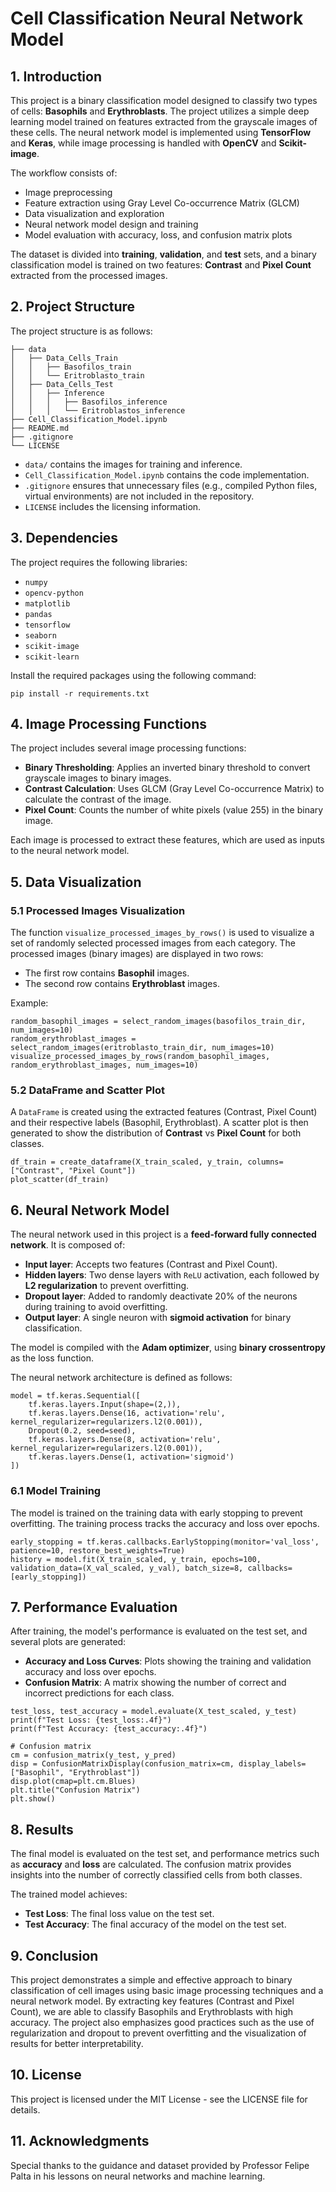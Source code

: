 # Cell Classification Neural Network Model

## 1. Introduction

This project is a binary classification model designed to classify two types of cells: **Basophils** and **Erythroblasts**. The project utilizes a simple deep learning model trained on features extracted from the grayscale images of these cells. The neural network model is implemented using **TensorFlow** and **Keras**, while image processing is handled with **OpenCV** and **Scikit-image**.

The workflow consists of:
- Image preprocessing
- Feature extraction using Gray Level Co-occurrence Matrix (GLCM)
- Data visualization and exploration
- Neural network model design and training
- Model evaluation with accuracy, loss, and confusion matrix plots

The dataset is divided into **training**, **validation**, and **test** sets, and a binary classification model is trained on two features: **Contrast** and **Pixel Count** extracted from the processed images.

## 2. Project Structure

The project structure is as follows:

```
├── data
│   ├── Data_Cells_Train
│   │   ├── Basofilos_train
│   │   └── Eritroblasto_train
│   ├── Data_Cells_Test
│   │   ├── Inference
│   │   │   ├── Basofilos_inference
│   │   │   └── Eritroblastos_inference
├── Cell_Classification_Model.ipynb
├── README.md
├── .gitignore
└── LICENSE
```

- `data/` contains the images for training and inference.
- `Cell_Classification_Model.ipynb` contains the code implementation.
- `.gitignore` ensures that unnecessary files (e.g., compiled Python files, virtual environments) are not included in the repository.
- `LICENSE` includes the licensing information.

## 3. Dependencies

The project requires the following libraries:
- `numpy`
- `opencv-python`
- `matplotlib`
- `pandas`
- `tensorflow`
- `seaborn`
- `scikit-image`
- `scikit-learn`

Install the required packages using the following command:

```
pip install -r requirements.txt
```

## 4. Image Processing Functions

The project includes several image processing functions:
- **Binary Thresholding**: Applies an inverted binary threshold to convert grayscale images to binary images.
- **Contrast Calculation**: Uses GLCM (Gray Level Co-occurrence Matrix) to calculate the contrast of the image.
- **Pixel Count**: Counts the number of white pixels (value 255) in the binary image.

Each image is processed to extract these features, which are used as inputs to the neural network model.

## 5. Data Visualization

### 5.1 Processed Images Visualization

The function `visualize_processed_images_by_rows()` is used to visualize a set of randomly selected processed images from each category. The processed images (binary images) are displayed in two rows:
- The first row contains **Basophil** images.
- The second row contains **Erythroblast** images.

Example:

```
random_basophil_images = select_random_images(basofilos_train_dir, num_images=10)
random_erythroblast_images = select_random_images(eritroblasto_train_dir, num_images=10)
visualize_processed_images_by_rows(random_basophil_images, random_erythroblast_images, num_images=10)
```

### 5.2 DataFrame and Scatter Plot

A `DataFrame` is created using the extracted features (Contrast, Pixel Count) and their respective labels (Basophil, Erythroblast). A scatter plot is then generated to show the distribution of **Contrast** vs **Pixel Count** for both classes.

```
df_train = create_dataframe(X_train_scaled, y_train, columns=["Contrast", "Pixel Count"])
plot_scatter(df_train)
```

## 6. Neural Network Model

The neural network used in this project is a **feed-forward fully connected network**. It is composed of:
- **Input layer**: Accepts two features (Contrast and Pixel Count).
- **Hidden layers**: Two dense layers with `ReLU` activation, each followed by **L2 regularization** to prevent overfitting.
- **Dropout layer**: Added to randomly deactivate 20% of the neurons during training to avoid overfitting.
- **Output layer**: A single neuron with **sigmoid activation** for binary classification.

The model is compiled with the **Adam optimizer**, using **binary crossentropy** as the loss function.

The neural network architecture is defined as follows:

```
model = tf.keras.Sequential([
    tf.keras.layers.Input(shape=(2,)),  
    tf.keras.layers.Dense(16, activation='relu', kernel_regularizer=regularizers.l2(0.001)),  
    Dropout(0.2, seed=seed),
    tf.keras.layers.Dense(8, activation='relu', kernel_regularizer=regularizers.l2(0.001)),  
    tf.keras.layers.Dense(1, activation='sigmoid')
])
```

### 6.1 Model Training

The model is trained on the training data with early stopping to prevent overfitting. The training process tracks the accuracy and loss over epochs.

```
early_stopping = tf.keras.callbacks.EarlyStopping(monitor='val_loss', patience=10, restore_best_weights=True)
history = model.fit(X_train_scaled, y_train, epochs=100, validation_data=(X_val_scaled, y_val), batch_size=8, callbacks=[early_stopping])
```

## 7. Performance Evaluation

After training, the model's performance is evaluated on the test set, and several plots are generated:
- **Accuracy and Loss Curves**: Plots showing the training and validation accuracy and loss over epochs.
- **Confusion Matrix**: A matrix showing the number of correct and incorrect predictions for each class.

```
test_loss, test_accuracy = model.evaluate(X_test_scaled, y_test)
print(f"Test Loss: {test_loss:.4f}")
print(f"Test Accuracy: {test_accuracy:.4f}")

# Confusion matrix
cm = confusion_matrix(y_test, y_pred)
disp = ConfusionMatrixDisplay(confusion_matrix=cm, display_labels=["Basophil", "Erythroblast"])
disp.plot(cmap=plt.cm.Blues)
plt.title("Confusion Matrix")
plt.show()
```

## 8. Results

The final model is evaluated on the test set, and performance metrics such as **accuracy** and **loss** are calculated. The confusion matrix provides insights into the number of correctly classified cells from both classes.

The trained model achieves:

- **Test Loss**: The final loss value on the test set.
- **Test Accuracy**: The final accuracy of the model on the test set.

## 9. Conclusion

This project demonstrates a simple and effective approach to binary classification of cell images using basic image processing techniques and a neural network model. By extracting key features (Contrast and Pixel Count), we are able to classify Basophils and Erythroblasts with high accuracy. The project also emphasizes good practices such as the use of regularization and dropout to prevent overfitting and the visualization of results for better interpretability.

## 10. License

This project is licensed under the MIT License - see the LICENSE file for details.

## 11. Acknowledgments
Special thanks to the guidance and dataset provided by Professor Felipe Palta in his lessons on neural networks and machine learning.